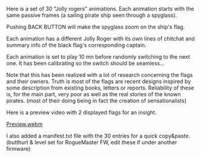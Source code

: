 Here is a set of 30 "Jolly rogers" animations. Each animation starts with the same passive frames (a sailing pirate ship seen through a spyglass).

Pushing BACK BUTTON will make the spyglass zoom on the ship's flag.

Each animation has a different Jolly Roger with its own lines of chitchat and summary info of the black flag's corresponding captain.

Each animation is set to play 10 mn before randomly switching to the next one. It has been calibrating so the switch should be seamless... 

Note that this has been realized with a lot of research concerning the flags and their owners. Truth is most of the flags are recent designs inspired by some description from existing books, letters or reports. Reliability of these is, for the main part, very poor as well as the real stories of the known pirates. (most of their doing being in fact the creation of sensationalists)

Here is a preview video with 2 displayed flags for an insight.

[Preview.webm](https://user-images.githubusercontent.com/110337784/193911601-fdb9bc3a-c2b1-4d6e-b7a5-bf083d0e4633.webm)

I also added a manifest.txt file with the 30 entries for a quick copy&paste. (butthurt & level set for RogueMaster FW, edit these if under another firmware)
